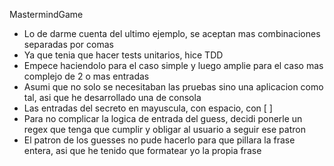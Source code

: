 MastermindGame

- Lo de darme cuenta del ultimo ejemplo, se aceptan mas combinaciones separadas por comas
- Ya que tenia que hacer tests unitarios, hice TDD
- Empece haciendolo para el caso simple y luego amplie para el caso mas complejo de 2 o mas entradas
- Asumi que no solo se necesitaban las pruebas sino una aplicacion como tal, asi que he desarrollado una de consola
- Las entradas del secreto en mayuscula, con espacio, con [ ]
- Para no complicar la logica de entrada del guess, decidi ponerle un regex que tenga que cumplir y obligar al usuario a seguir ese patron
- El patron de los guesses no pude hacerlo para que pillara la frase entera, asi que he tenido que formatear yo la propia frase
